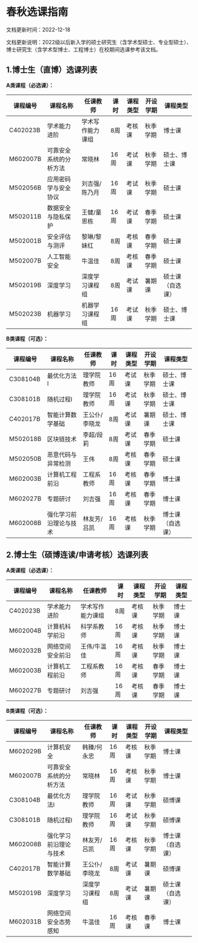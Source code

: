 # 春秋选课指南

文档更新时间：2022-12-18

文档更新说明：2022级以后新入学的硕士研究生（含学术型硕士、专业型硕士）、博士研究生（含学术型博士、工程博士）在校期间选课参考该文档。



## 1.博士生（直博）选课列表

**A类课程（必选课）：**

| 课程编号 | 课程名称               | 任课教师         | 课时 | 课程类型 | 开设学期 | 课程类型         |
| -------- | ---------------------- | ---------------- | ---- | -------- | -------- | ---------------- |
| C402023B | 学术能力进阶           | 学术写作能力课组 | 8周  | 考核课   | 秋季学期 | 博士课           |
| M602007B | 可靠安全系统的分析方法 | 常晓林           | 16周 | 考试课   | 秋季学期 | 硕士、博士课     |
| M502056B | 应用密码学与安全协议   | 刘吉强/陈乃月    | 16周 | 考试课   | 秋季学期 | 硕士课           |
| M502011B | 数据安全与隐私保护     | 王健/童恩栋      | 16周 | 考试课   | 春季学期 | 硕士课           |
| M502001B | 安全评估与测评         | 黎琳/黎妹红      | 8周  | 考核课   | 春季学期 | 硕士课           |
| M502007B | 人工智能安全           | 牛温佳           | 8周  | 考核课   | 春季学期 | 硕士课           |
| M502019B | 深度学习               | 深度学习课程组   | 8周  | 考试课   | 暑期课   | 硕士课（自选课） |
| M502023B | 机器学习               | 机器学习课程组   | 16周 | 考试课   | 秋季学期 | 硕士、博士课     |

**B类课程（可选）：**

| 课程编号 | 课程名称               | 任课教师      | 课时 | 课程类型 | 开设学期 | 课程类型         |
| -------- | ---------------------- | ------------- | ---- | -------- | -------- | ---------------- |
| C308104B | 最优化方法I            | 理学院教师    | 16周 | 考试课   | 秋季学期 | 硕士、博士课     |
| C308101B | 随机过程I              | 理学院教师    | 16周 | 考试课   | 秋季学期 | 硕士、博士课     |
| C402017B | 智能计算数学基础       | 王公仆/李晓龙 | 8周  | 考试课   | 暑期课   | 硕士、博士课     |
| M502018B | 区块链技术             | 李超/段莉     | 8周  | 考试课   | 春季学期 | 硕士课           |
| M502050B | 恶意代码与异常检测     | 王伟          | 8周  | 考核课   | 春季学期 | 硕士课           |
| M602003B | 计算机工程前沿         | 工程系教师    | 16周 | 考核课   | 春季学期 | 博士课           |
| M602027B | 专题研讨               | 刘吉强        | 16周 | 考核课   | 春季学期 | 博士课           |
| M602008B | 强化学习前沿理论与技术 | 林友芳/吕凯   | 16周 | 考核课   | 秋季学期 | 博士课（自选课） |





## 2.博士生（硕博连读/申请考核）选课列表

**A类课程（必选课）：**

| 课程编号 | 课程名称         | 任课教师         | 课时 | 课程类型 | 开设学期 | 课程类型 |
| -------- | ---------------- | ---------------- | ---- | -------- | -------- | -------- |
| C402023B | 学术能力进阶     | 学术写作能力课组 | 8周  | 考核课   | 秋季学期 | 博士课   |
| M602004B | 计算机科学前沿   | 科学系教师       | 16周 | 考核课   | 秋季学期 | 博士课   |
| M602032B | 网络空间安全前沿 | 王伟/牛温佳      | 16周 | 考核课   | 秋季学期 | 博士课   |
| M602003B | 计算机工程前沿   | 工程系教师       | 16周 | 考核课   | 春季学期 | 博士课   |
| M602027B | 专题研讨         | 刘吉强           | 16周 | 考核课   | 春季学期 | 博士课   |

**B类课程（可选）：**

| 课程编号 | 课程名称               | 任课教师       | 课时 | 课程类型 | 开设学期 | 课程类型         |
| -------- | ---------------------- | -------------- | ---- | -------- | -------- | ---------------- |
| M602029B | 计算机安全             | 韩臻/何永忠    | 16周 | 考核课   | 秋季学期 | 博士课           |
| M602007B | 可靠安全系统的分析方法 | 常晓林         | 16周 | 考核课   | 秋季学期 | 博士课           |
| C308104B | 最优化方法I            | 理学院教师     | 16周 | 考试课   | 秋季学期 | 硕博课           |
| C308101B | 随机过程I              | 理学院教师     | 16周 | 考试课   | 秋季学期 | 硕博课           |
| M602008B | 强化学习前沿理论与技术 | 林友芳/吕凯    | 16周 | 考核课   | 秋季学期 | 博士课（自选课） |
| C402017B | 智能计算数学基础       | 王公仆/李晓龙  | 8周  | 考试课   | 暑期课   | 硕博课           |
| M502019B | 深度学习               | 深度学习课程组 | 8周  | 考试课   | 暑期课   | 硕士课（自选课） |
| M602031B | 网络空间安全态势感知   | 牛温佳         | 16周 | 考核课   | 春季课   | 博士课           |




